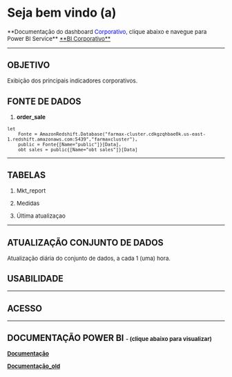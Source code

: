 # **Seja bem vindo (a)**

<font size ="2">
**Documentação do dashboard <span style = "color: blue">Corporativo</span>, clique abaixo e navegue para Power BI Service**

<a href="https://app.powerbi.com/links/KA-5DCCH5e?ctid=4019cfa9-aae5-4964-912e-b0e0bb606d37&pbi_source=linkShare" target="_blank">
**BI Corporativo**
</a>


---
<font size ="2">

## **OBJETIVO**
Exibição dos principais indicadores corporativos.

## **FONTE DE DADOS**

1. **order_sale**
~~~
let
    Fonte = AmazonRedshift.Database("farmax-cluster.cdkgzqhbae0k.us-east-1.redshift.amazonaws.com:5439","farmaxcluster"),
    public = Fonte{[Name="public"]}[Data],
    obt_sales = public{[Name="obt_sales"]}[Data]
~~~

---
## **TABELAS**

1. Mkt_report

2. Medidas

3. Última atualizaçao 

---
## **ATUALIZAÇÃO CONJUNTO DE DADOS**
Atualização diária do conjunto de dados, a cada 1 (uma) hora.

## **USABILIDADE**

---
## **ACESSO**


---

## **DOCUMENTAÇÃO POWER BI** <font size ="2"> - (clique abaixo para visualizar) </font>

[**Documentação**](img_Corporativo/CORPORATIVO.htm)

[**Documentação_old**](img_Corporativo/CORPORATIVO_old.pdf)